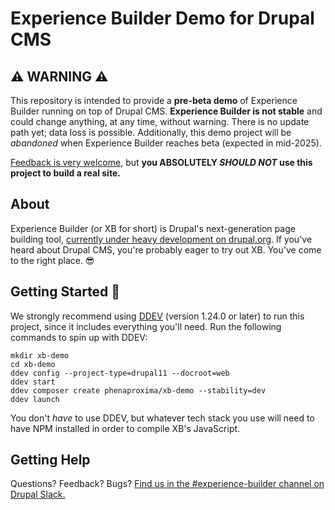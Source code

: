 # Experience Builder Demo for Drupal CMS

## ⚠️ WARNING ⚠️
This repository is intended to provide a **pre-beta demo** of Experience Builder running on top of Drupal CMS. **Experience Builder is not stable** and could change anything, at any time, without warning. There is no update path yet; data loss is possible. Additionally, this demo project will be _abandoned_ when Experience Builder reaches beta (expected in mid-2025).

[Feedback is very welcome](https://www.drupal.org/node/add/project-issue/experience_builder), but **you ABSOLUTELY _SHOULD NOT_ use this project to build a real site.**

## About
Experience Builder (or XB for short) is Drupal's next-generation page building tool, [currently under heavy development on drupal.org](https://www.drupal.org/project/experience_builder). If you've heard about Drupal CMS, you're probably eager to try out XB. You've come to the right place. 😎

## Getting Started 🚀
We strongly recommend using [DDEV](https://ddev.com/get-started/) (version 1.24.0 or later) to run this project, since it includes everything you'll need. Run the following commands to spin up with DDEV:
```shell
mkdir xb-demo
cd xb-demo
ddev config --project-type=drupal11 --docroot=web
ddev start
ddev composer create phenaproxima/xb-demo --stability=dev
ddev launch
```
You don't _have_ to use DDEV, but whatever tech stack you use will need to have NPM installed in order to compile XB's JavaScript.

## Getting Help
Questions? Feedback? Bugs? [Find us in the #experience-builder channel on Drupal Slack.](https://drupal.slack.com/archives/C072JMEPUS1)
